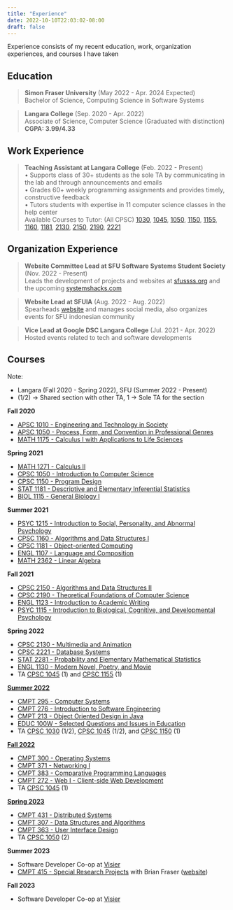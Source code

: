 ```yaml
---
title: "Experience"
date: 2022-10-10T22:03:02-08:00
draft: false
---
```


Experience consists of my recent education, work, organization experiences, and courses I have taken

## Education

> **Simon Fraser University** (May 2022 - Apr. 2024 Expected) <br>
> Bachelor of Science, Computing Science in Software Systems <br>

> **Langara College** (Sep. 2020 - Apr. 2022) <br>
> Associate of Science, Computer Science (Graduated with distinction) <br>
> **CGPA: 3.99/4.33** <br>

## Work Experience

> **Teaching Assistant at Langara College** (Feb. 2022 - Present) <br>
> • Supports class of 30+ students as the sole TA by communicating in the lab and through announcements and emails <br>
• Grades 60+ weekly programming assignments and provides timely, constructive feedback<br>
• Tutors students with expertise in 11 computer science classes in the help center<br>
Available Courses to Tutor: (All CPSC) <a href="https://langara.ca/programs-and-courses/courses/CPSC/1030.html" target="_blank">1030</a>, <a href="https://langara.ca/programs-and-courses/courses/CPSC/1045.html" target="_blank">1045</a>, <a href="https://langara.ca/programs-and-courses/courses/CPSC/1050.html" target="_blank">1050</a>, <a href="https://langara.ca/programs-and-courses/courses/CPSC/1150.html" target="_blank">1150</a>, <a href="https://langara.ca/programs-and-courses/courses/CPSC/1155.html" target="_blank">1155</a>, <a href="https://langara.ca/programs-and-courses/courses/CPSC/1160.html" target="_blank">1160</a>, <a href="https://langara.ca/programs-and-courses/courses/CPSC/1181.html" target="_blank">1181</a>, <a href="https://langara.ca/programs-and-courses/courses/CPSC/2130.html" target="_blank">2130</a>, <a href="https://langara.ca/programs-and-courses/courses/CPSC/2150.html" target="_blank">2150</a>, <a href="https://langara.ca/programs-and-courses/courses/CPSC/2190.html" target="_blank">2190</a>, <a href="https://langara.ca/programs-and-courses/courses/CPSC/2221.html" target="_blank">2221</a>


## Organization Experience
> **Website Committee Lead at SFU Software Systems Student Society** (Nov. 2022 - Present) <br>
> Leads the development of projects and websites at [sfussss.org](https://www.sfussss.org/) and the upcoming [systemshacks.com](https://systemshacks.com/)

> **Website Lead at SFUIA** (Aug. 2022 - Aug. 2022) <br>
> Spearheads [website](https://www.sfuia.org/) and manages social media, also organizes events for SFU indonesian community

> **Vice Lead at Google DSC Langara College** (Jul. 2021 - Apr. 2022) <br>
> Hosted events related to tech and software developments

## Courses

Note: 
- Langara (Fall 2020 - Spring 2022), SFU (Summer 2022 - Present) <br>
- (1/2) -> Shared section with other TA, 1 -> Sole TA for the section

**Fall 2020**
- <a href="https://langara.ca/programs-and-courses/courses/APSC/1010.html" target="_blank">APSC 1010 - Engineering and Technology in Society</a>
- <a href="https://langara.ca/programs-and-courses/courses/APSC/1050.html" target="_blank">APSC 1050 - Process, Form, and Convention in Professional Genres</a>
- <a href="https://langara.ca/programs-and-courses/courses/MATH/1175.html" target="_blank">MATH 1175 - Calculus I with Applications to Life Sciences</a>
  
**Spring 2021**
- <a href="https://langara.ca/programs-and-courses/courses/MATH/1271.html" target="_blank">MATH 1271 - Calculus II</a>
- <a href="https://langara.ca/programs-and-courses/courses/CPSC/1050.html" target="_blank">CPSC 1050 - Introduction to Computer Science</a>
- <a href="https://langara.ca/programs-and-courses/courses/CPSC/1150.html" target="_blank">CPSC 1150 - Program Design</a>
- <a href="https://langara.ca/programs-and-courses/courses/STAT/1181.html" target="_blank">STAT 1181 - Descriptive and Elementary Inferential Statistics</a>
- <a href="https://langara.ca/programs-and-courses/courses/BIOL/1115.html" target="_blank">BIOL 1115 - General Biology I</a>


**Summer 2021**
- <a href="https://langara.ca/programs-and-courses/courses/PSYC/1215.html" target="_blank">PSYC 1215 - Introduction to Social, Personality, and Abnormal Psychology</a>
- <a href="https://langara.ca/programs-and-courses/courses/CPSC/1160.html" target="_blank">CPSC 1160 - Algorithms and Data Structures I</a>
- <a href="https://langara.ca/programs-and-courses/courses/CPSC/1181.html" target="_blank">CPSC 1181 - Object-oriented Computing</a>
- <a href="https://langara.ca/programs-and-courses/courses/ENGL/1107.html" target="_blank">ENGL 1107 - Language and Composition</a>
- <a href="https://langara.ca/programs-and-courses/courses/MATH/2362.html" target="_blank">MATH 2362 - Linear Algebra</a>


**Fall 2021**
- <a href="https://langara.ca/programs-and-courses/courses/CPSC/2150.html" target="_blank">CPSC 2150 - Algorithms and Data Structures II</a>
- <a href="https://langara.ca/programs-and-courses/courses/CPSC/2190.html" target="_blank">CPSC 2190 - Theoretical Foundations of Computer Science</a>
- <a href="https://langara.ca/programs-and-courses/courses/ENGL/1123.html" target="_blank">ENGL 1123 - Introduction to Academic Writing</a>
- <a href="https://langara.ca/programs-and-courses/courses/PSYC/1115.html" target="_blank">PSYC 1115 - Introduction to Biological, Cognitive, and Developmental Psychology</a>

**Spring 2022**
- <a href="https://langara.ca/programs-and-courses/courses/CPSC/2130.html" target="_blank">CPSC 2130 - Multimedia and Animation</a>
- <a href="https://langara.ca/programs-and-courses/courses/CPSC/2221.html" target="_blank">CPSC 2221 - Database Systems</a>
- <a href="https://langara.ca/programs-and-courses/courses/STAT/2281.html" target="_blank">STAT 2281 - Probability and Elementary Mathematical Statistics</a>
- <a href="https://langara.ca/programs-and-courses/courses/ENGL/1130.html" target="_blank">ENGL 1130 - Modern Novel, Poetry, and Movie</a>
- TA <a href="https://langara.ca/programs-and-courses/courses/CPSC/1045.html" target="_blank">CPSC 1045</a> (1) and <a href="https://langara.ca/programs-and-courses/courses/CPSC/1155.html" target="_blank">CPSC 1155</a> (1)


**[Summer 2022](posts/term-review-2022summer)**
- <a href="https://www.sfu.ca/students/calendar/2022/summer/courses/cmpt/295.html" target="_blank">CMPT 295 - Computer Systems</a>
- <a href="https://www.sfu.ca/students/calendar/2022/summer/courses/cmpt/276.html" target="_blank">CMPT 276 - Introduction to Software Engineering</a>
- <a href="https://www.sfu.ca/students/calendar/2022/summer/courses/cmpt/213.html" target="_blank">CMPT 213 - Object Oriented Design in Java</a>
- <a href="https://www.sfu.ca/students/calendar/2022/summer/courses/educ/100w.html" target="_blank">EDUC 100W - Selected Questions and Issues in Education</a>
- TA <a href="https://langara.ca/programs-and-courses/courses/CPSC/1030.html" target="_blank">CPSC 1030</a> (1/2), <a href="https://langara.ca/programs-and-courses/courses/CPSC/1045.html" target="_blank">CPSC 1045</a> (1/2), and <a href="https://langara.ca/programs-and-courses/courses/CPSC/1150.html" target="_blank">CPSC 1150</a> (1)

**[Fall 2022](posts/term-review-2022fall)**
- <a href="https://www.sfu.ca/students/calendar/2022/fall/courses/cmpt/307.html" target="_blank">CMPT 300 - Operating Systems</a>
- <a href="https://www.sfu.ca/students/calendar/2022/fall/courses/cmpt/371.html" target="_blank">CMPT 371 - Networking I</a>
- <a href="https://www.sfu.ca/students/calendar/2022/fall/courses/cmpt/383.html" target="_blank">CMPT 383 - Comparative Programming Languages</a>
- <a href="https://www.sfu.ca/students/calendar/2022/fall/courses/cmpt/272.html" target="_blank">CMPT 272 - Web I - Client-side Web Development</a>
- TA <a href="https://langara.ca/programs-and-courses/courses/CPSC/1045.html" target="_blank">CPSC 1045</a> (1)

**[Spring 2023](posts/term-review-2023spring)**
- <a href="https://www.sfu.ca/students/calendar/2023/spring/courses/cmpt/431.html" target="_blank">CMPT 431 - Distributed Systems</a>
- <a href="https://www.sfu.ca/students/calendar/2023/spring/courses/cmpt/307.html" target="_blank">CMPT 307 - Data Structures and Algorithms</a>
- <a href="https://www.sfu.ca/students/calendar/2023/spring/courses/cmpt/363.html" target="_blank">CMPT 363 - User Interface Design</a>
- TA <a href="https://langara.ca/programs-and-courses/courses/CPSC/1045.html" target="_blank">CPSC 1050</a> (2)

**Summer 2023**
- Software Developer Co-op at [Visier](https://www.visier.com/)
- [CMPT 415 - Special Research Projects](http://www.sfu.ca/students/calendar/2023/spring/courses/cmpt/415.html) with Brian Fraser ([website](https://opencoursehub.cs.sfu.ca/bfraser/grav-cms/cmpt415/home))

**Fall 2023**
- Software Developer Co-op at [Visier](https://www.visier.com/)
